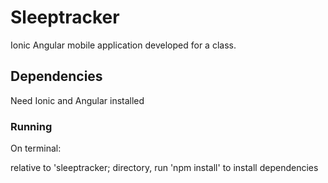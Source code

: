 # Sleeptracker
Ionic Angular mobile application developed for a class.

## Dependencies

Need Ionic and Angular installed

### Running

On terminal:

relative to 'sleeptracker; directory, run 'npm install' to install dependencies
